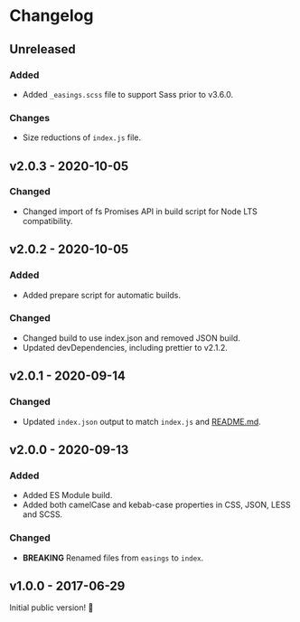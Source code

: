 # Changelog

## Unreleased

### Added

- Added `_easings.scss` file to support Sass prior to v3.6.0.

### Changes

- Size reductions of `index.js` file.

## v2.0.3 - 2020-10-05

### Changed

- Changed import of fs Promises API in build script for Node LTS compatibility.

## v2.0.2 - 2020-10-05

### Added

- Added prepare script for automatic builds.

### Changed

- Changed build to use index.json and removed JSON build.
- Updated devDependencies, including prettier to v2.1.2.

## v2.0.1 - 2020-09-14

### Changed

- Updated `index.json` output to match `index.js` and [README.md](./README.md).

## v2.0.0 - 2020-09-13

### Added

- Added ES Module build.
- Added both camelCase and kebab-case properties in CSS, JSON, LESS and SCSS.

### Changed

- **BREAKING** Renamed files from `easings` to `index`.

## v1.0.0 - 2017-06-29

Initial public version! :tada:
